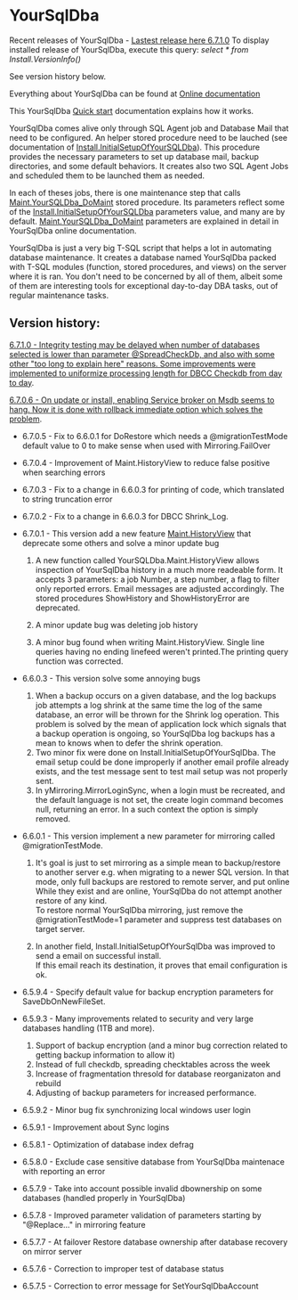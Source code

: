 # YourSqlDba

Recent releases of YourSqlDba - [Lastest release here 6.7.1.0](YourSQLDba_InstallOrUpdateScript.sql?raw=true)
To display installed release of YourSqlDba, execute this query: 
*select * from Install.VersionInfo()*

See version history below.

Everything about YourSqlDba can be found at [Online documentation](https://tinyurl.com/YourSqlDba)

This YourSqlDba [Quick start](https://tinyurl.com/YSDBAQuickStart) documentation explains how it works.  

YourSqlDba comes alive only through SQL Agent job and Database Mail that need to be configured. An helper stored procedure need to be lauched (see documentation of 
 [Install.InitialSetupOfYourSQLDba](https://tinyurl.com/YSDInitSetup)). This procedure  provides the necessary parameters to set up database mail, backup directories, and some default behaviors. It creates also two SQL Agent Jobs and scheduled them to be launched them as needed.

In each of theses jobs, there is one maintenance step that calls [Maint.YourSQLDba_DoMaint](https://tinyurl.com/YSDDoMaint) stored procedure. Its parameters reflect some of the [Install.InitialSetupOfYourSQLDba](https://tinyurl.com/YSDInitSetup) parameters value, and many are by default.  [Maint.YourSQLDba_DoMaint](https://tinyurl.com/YSDDoMaint) parameters are explained in detail in YourSqlDba online documentation.

YourSqlDba is just a very big T-SQL script that helps a lot in automating database maintenance. 
It creates a database named YourSqlDba packed with T-SQL modules (function, stored procedures, and views) on the server where it is ran. You don't need to be concerned by all of them, albeit some of them are interesting tools for exceptional day-to-day DBA tasks, out of regular maintenance tasks.

## Version history:

[6.7.1.0 - Integrity testing may be delayed when number of databases selected is lower than parameter @SpreadCheckDb, and also with some other "too long to explain here" reasons. Some improvements were implemented to uniformize processing length for DBCC Checkdb from day to day](YourSQLDba_InstallOrUpdateScript.sql?raw=true).

[6.7.0.6 - On update or install, enabling Service broker on Msdb seems to hang. Now it is done with rollback immediate option which solves the problem](https://raw.githubusercontent.com/pelsql/YourSqlDba/0abcc636c9405e0ebefaadd93a71d85c8b7e9479/YourSQLDba_InstallOrUpdateScript.sql).

* 6.7.0.5 - Fix to 6.6.0.1 for DoRestore which needs a @migrationTestMode default value to 0 to make sense when used with Mirroring.FailOver
* 6.7.0.4 - Improvement of Maint.HistoryView to reduce false positive when searching errors
* 6.7.0.3 - Fix to a change in 6.6.0.3 for printing of code, which translated to string truncation error
* 6.7.0.2 - Fix to a change in 6.6.0.3 for DBCC Shrink_Log.  

* 6.7.0.1 - This version add a new feature [Maint.HistoryView](https://tinyurl.com/2byndy8d) that deprecate some others and solve a minor update bug
  1) A new function called YourSQLDba.Maint.HistoryView allows inspection of YourSqlDba history in a much more readeable form. It accepts 3 parameters: a job Number, a step number, a flag to filter only reported errors. Email messages are adjusted accordingly. The stored procedures ShowHistory and ShowHistoryError are deprecated.

  2) A minor update bug was deleting job history
  3) A minor bug found when writing Maint.HistoryView. Single line queries having no ending linefeed weren't printed.The printing query function was corrected.

* 6.6.0.3 - This version solve some annoying bugs
  1) When a backup occurs on a given database, and the log backups job attempts a log shrink at the same time
     the log of the same database, an error will be thrown for the Shrink log operation. This problem is solved by the mean
     of application lock which signals that a backup operation is ongoing, so YourSqlDba log backups has a mean to knows 
     when to defer the shrink operation.
  2) Two minor fix were done on Install.InitialSetupOfYourSqlDba. The email setup could be done improperly if another email
     profile already exists, and the test message sent to test mail setup was not properly sent.
  3) In yMirroring.MirrorLoginSync, when a login must be recreated, and the default language is not set, the 
     create login command becomes null, returning an error. In a such context the option is simply removed.

* 6.6.0.1 -  This version implement a new parameter for mirroring called @migrationTestMode.
  1) It's goal is just to set mirroring as a simple mean to backup/restore to another server
  e.g. when migrating to a newer SQL version. In that mode, only full backups are restored to remote server, and put online
  While they exist and are online, YourSqlDba do not attempt another restore of any kind.  
  To restore normal YourSqlDba mirroring, just remove the @migrationTestMode=1 parameter and suppress 
  test databases on target server.

  2) In another field, Install.InitialSetupOfYourSqlDba was improved to send a email on successful install.  
  If this email reach its destination, it proves that email configuration is ok.

* 6.5.9.4 - Specify default value for backup encryption parameters for SaveDbOnNewFileSet.
* 6.5.9.3 - Many improvements related to security and very large databases handling (1TB and more). 
  1) Support of backup encryption (and a minor bug correction related to getting backup information to allow it)
  2) Instead of full checkdb, spreading checktables across the  week
  3) Increase of  fragmentation thresold for database reorganizaton and rebuild
  4) Adjusting of backup parameters for increased performance.
* 6.5.9.2 - Minor bug fix synchronizing local windows user login
* 6.5.9.1 - Improvement about Sync logins 
* 6.5.8.1 - Optimization of database index defrag
* 6.5.8.0 - Exclude case sensitive database from YourSqlDba maintenace with reporting an error
* 6.5.7.9 - Take into account possible invalid dbownership on some databases (handled properly in YourSqlDba) 
* 6.5.7.8 - Improved parameter validation of parameters starting by "@Replace..." in mirroring feature  
* 6.5.7.7 - At failover Restore database ownership after database recovery on mirror server  
* 6.5.7.6 - Correction to improper test of database status   
* 6.5.7.5 - Correction to error message for SetYourSqlDbaAccount
